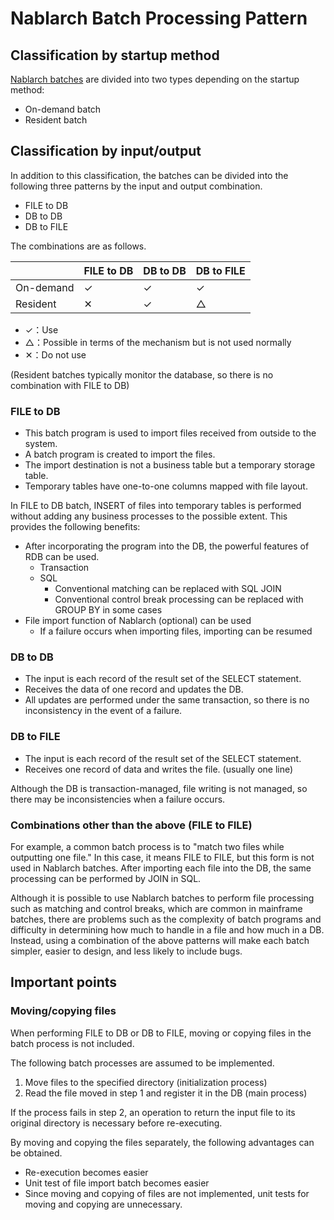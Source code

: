 # Nablarch Batch Processing Pattern

## Classification by startup method

[Nablarch batches](https://nablarch.github.io/docs/LATEST/doc/en/application_framework/application_framework/batch/nablarch_batch/index.html) are divided into two types depending on the startup method:

- On-demand batch
- Resident batch

## Classification by input/output

In addition to this classification, the batches can be divided into the following three patterns by the input and output combination.

- FILE to DB
- DB to DB
- DB to FILE

The combinations are as follows.

|          | FILE to DB | DB to DB | DB to FILE |
|----------|------------|----------|------------|
| On-demand | ✓         | ✓       | ✓         |
| Resident     | ✕          | ✓       | △         |

- ✓：Use
- △：Possible in terms of the mechanism but is not used normally
- ✕：Do not use

(Resident batches typically monitor the database, so there is no combination with FILE to DB)


### FILE to DB

- This batch program is used to import files received from outside to the system.
- A batch program is created to import the files.
- The import destination is not a business table but a temporary storage table.
- Temporary tables have one-to-one columns mapped with file layout.

In FILE to DB batch, INSERT of files into temporary tables is performed without adding any business processes to the possible extent.
This provides the following benefits:

- After incorporating the program into the DB, the powerful features of RDB can be used.
  - Transaction
  - SQL
     - Conventional matching can be replaced with SQL JOIN
     - Conventional control break processing can be replaced with GROUP BY in some cases
- File import function of Nablarch (optional) can be used
  - If a failure occurs when importing files, importing can be resumed
  
  
### DB to DB

- The input is each record of the result set of the SELECT statement.
- Receives the data of one record and updates the DB.
- All updates are performed under the same transaction, so there is no inconsistency in the event of a failure.

### DB to FILE

- The input is each record of the result set of the SELECT statement.
- Receives one record of data and writes the file. (usually one line)

Although the DB is transaction-managed, file writing is not managed, so there may be inconsistencies when a failure occurs.


### Combinations other than the above (FILE to FILE)

For example, a common batch process is to "match two files while outputting one file."
In this case, it means FILE to FILE, but this form is not used in Nablarch batches. 
After importing each file into the DB, the same processing can be performed by JOIN in SQL.

Although it is possible to use Nablarch batches to perform file processing such as matching and control breaks, which are common in mainframe batches, there are problems such as the complexity of batch programs and difficulty in determining how much to handle in a file and how much in a DB.
Instead, using a combination of the above patterns will make each batch simpler, easier to design, and less likely to include bugs.


## Important points

### Moving/copying files

When performing FILE to DB or DB to FILE, moving or copying files in the batch process is not included.

The following batch processes are assumed to be implemented.

1. Move files to the specified directory (initialization process)
2. Read the file moved in step 1 and register it in the DB (main process)

If the process fails in step 2, an operation to return the input file to its original directory is necessary before re-executing.

By moving and copying the files separately, the following advantages can be obtained.

- Re-execution becomes easier
- Unit test of file import batch becomes easier
- Since moving and copying of files are not implemented, unit tests for moving and copying are unnecessary.


